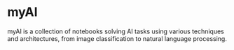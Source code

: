 # myAI
myAI is a collection of notebooks solving AI tasks using various techniques and architectures, from image classification to natural language processing.
